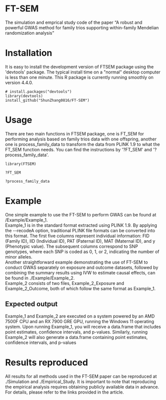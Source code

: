 # FT-SEM
The simulation and emprical study code of the paper “A robust and powerful GWAS method for family trios supporting within-family Mendelian randomization analysis”


# Installation
It is easy to install the development version of FTSEM package using the 'devtools' package. The typical install time on a "normal" desktop computer is less than one minute. This R package is currently running smoothly on version 4.4.0.
```
# install.packages("devtools")
library(devtools)
install_github("ShunZhang0816/FT-SEM")
```
# Usage
There are two main functions in FTSEM package, one is FT_SEM for performing analysis based on family trios data with one offspring, another one is process_family_data to transform the data from PLINK 1.9 to what the FT_SEM function needs. You can find the instructions by '?FT_SEM' and '?process_family_data'.
```
library(FTSEM)

?FT_SEM

?process_family_data
```

# Example
One simple example to use the FT-SEM to perform GWAS can be found at /Example/Example_1.  
Example_1 is in the standard format extracted using PLINK 1.9. By applying the --recodeA option, traditional PLINK file formats can be converted into this format. The first five columns represent individual information: FID (Family ID), IID (Individual ID), PAT (Paternal ID), MAT (Maternal ID), and y (Phenotypic value). The subsequent columns correspond to SNP genotypes, where each SNP is coded as 0, 1, or 2, indicating the number of minor alleles.  
Another straightforward example demonstrating the use of FT-SEM to conduct GWAS separately on exposure and outcome datasets, followed by combining the summary results using IVW to estimate causal effects, can be found in ./Example/Example_2.  
Example_2 consists of two files, Example_2_Exposure and Example_2_Outcome, both of which follow the same format as Example_1.

## Expected output
Example_1 and Example_2 are executed on a system powered by an AMD 7500F CPU and an RX 7900 GRE GPU, running the Windows 11 operating system. Upon running Example_1, you will receive a data.frame that includes point estimates, confidence intervals, and p-values. Similarly, running Example_2 will also generate a data.frame containing point estimates, confidence intervals, and p-values


# Results reproduced
All results for all methods used in the FT-SEM paper can be reproduced at ./Simulation and ./Empirical_Study. It is important to note that reproducing the empirical analysis requires obtaining publicly available data in advance. For details, please refer to the links provided in the article.
